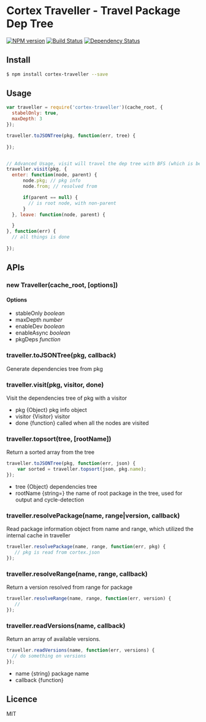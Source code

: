 # Cortex Traveller - Travel Package Dep Tree
 [![NPM version](https://badge.fury.io/js/cortex-traveller.svg)](http://badge.fury.io/js/cortex-traveller) [![Build Status](https://travis-ci.org/cortexjs/cortex-traveller.svg?branch=master)](https://travis-ci.org/cortexjs/cortex-traveller) [![Dependency Status](https://gemnasium.com/cortexjs/cortex-traveller.svg)](https://gemnasium.com/cortexjs/cortex-traveller)

<!-- description -->

## Install

```bash
$ npm install cortex-traveller --save
```

## Usage

```js
var traveller = require('cortex-traveller')(cache_root, {
  stabelOnly: true,
  maxDepth: 3
});

traveller.toJSONTree(pkg, function(err, tree) {
  
});


// Advanced Usage, visit will travel the dep tree with BFS (which is better for performance)
traveller.visit(pkg, {
  enter: function(node, parent) {
      node.pkg; // pkg info
      node.from; // resolved from

      if(parent == null) {
        // is root node, with non-parent
      }
  }, leave: function(node, parent) {

  }
}, function(err) {
  // all things is done
  
});
```

## APIs

### new Traveller(cache_root, [options])

#### Options

* stableOnly  _boolean_
* maxDepth    _number_
* enableDev   _boolean_
* enableAsync _boolean_
* pkgDeps     _function_


### traveller.toJSONTree(pkg, callback)

Generate dependencies tree from pkg

### traveller.visit(pkg, visitor, done)

Visit the dependencies tree of pkg with a visitor

* pkg {Object} pkg info object
* visitor {Visitor} visitor
* done {function} called when all the nodes are visited

### traveller.topsort(tree, [rootName])

Return a sorted array from the tree

```javascript
traveller.toJSONTree(pkg, function(err, json) {
    var sorted = traveller.topsort(json, pkg.name);
});
```

* tree {Object} dependencies tree
* rootName {string=} the name of root package in the tree, used for output and cycle-detection

### traveller.resolvePackage(name, range|version, callback)

Read package information object from name and range, which utilized the internal cache in traveller

```javascript
traveller.resolvePackage(name, range, function(err, pkg) {
   // pkg is read from cortex.json
});
```


### traveller.resolveRange(name, range, callback)

Return a version resolved from range for package

```javascript
traveller.resolveRange(name, range, function(err, version) {
   // 
});
```

### traveller.readVersions(name, callback)

Return an array of available versions.

```javascript
traveller.readVersions(name, function(err, versions) {
  // do something on versions
});
```

* name {string} package name
* callback {function}





## Licence

MIT
<!-- do not want to make nodeinit to complicated, you can edit this whenever you want. -->
